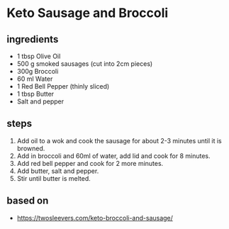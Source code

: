 # Keto Sausage and Broccoli

## ingredients

- 1 tbsp Olive Oil
- 500 g smoked sausages (cut into 2cm pieces)
- 300g Broccoli
- 60 ml Water
- 1 Red Bell Pepper (thinly sliced)
- 1 tbsp Butter
- Salt and pepper

## steps

1. Add oil to a wok and cook the sausage for about 2-3 minutes until it is browned.
2. Add in broccoli and 60ml of water, add lid and cook for 8 minutes.
3. Add red bell pepper and cook for 2 more minutes.
4. Add butter, salt and pepper.
5. Stir until butter is melted.

## based on

- https://twosleevers.com/keto-broccoli-and-sausage/
